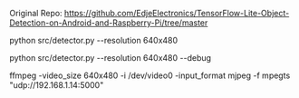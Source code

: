 Original Repo: https://github.com/EdjeElectronics/TensorFlow-Lite-Object-Detection-on-Android-and-Raspberry-Pi/tree/master

python src/detector.py --resolution 640x480

python src/detector.py --resolution 640x480 --debug

ffmpeg -video_size 640x480 -i /dev/video0 -input_format mjpeg -f mpegts "udp://192.168.1.14:5000"
